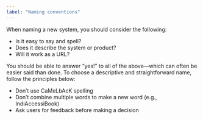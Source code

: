 ```yaml
---
label: "Naming conventions"
---
```

When naming a new system, you should consider the following:

* Is it easy to say and spell?
* Does it describe the system or product?
* Will it work as a URL?

You should be able to answer “yes!” to all of the above—which can often be easier said than done. To choose a descriptive and straightforward name, follow the principles below:

* Don’t use CaMeLbAcK spelling
* Don’t combine multiple words to make a new word (e.g., IndiAccessiBook)
* Ask users for feedback before making a decision
